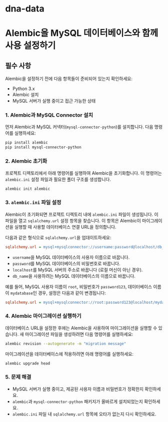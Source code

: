 # dna-data

# Alembic을 MySQL 데이터베이스와 함께 사용 설정하기

## 필수 사항

Alembic을 설정하기 전에 다음 항목들이 준비되어 있는지 확인하세요:

- Python 3.x
- Alembic 설치
- MySQL 서버가 실행 중이고 접근 가능한 상태

### 1. Alembic과 MySQL Connector 설치

먼저 Alembic과 MySQL 커넥터(`mysql-connector-python`)를 설치합니다. 다음 명령어를 실행하세요:

```bash
pip install alembic
pip install mysql-connector-python
```

### 2. Alembic 초기화

프로젝트 디렉토리에서 아래 명령어를 실행하여 Alembic을 초기화합니다. 이 명령어는 `alembic.ini` 설정 파일과 필요한 폴더 구조를 생성합니다.

```bash
alembic init alembic
```

### 3. `alembic.ini` 파일 설정

Alembic이 초기화되면 프로젝트 디렉토리 내에 `alembic.ini` 파일이 생성됩니다. 이 파일을 열고 `sqlalchemy.url` 설정 항목을 찾습니다. 이 항목은 Alembic이 마이그레이션을 실행할 때 사용할 데이터베이스 연결 URL을 정의합니다.

다음과 같은 형식으로 `sqlalchemy.url`을 업데이트하세요:

```ini
sqlalchemy.url = mysql+mysqlconnector://username:password@localhost/db_name
```

- `username`을 MySQL 데이터베이스의 사용자 이름으로 바꿉니다.
- `password`를 MySQL 데이터베이스의 비밀번호로 바꿉니다.
- `localhost`를 MySQL 서버의 주소로 바꿉니다 (로컬 머신이 아닌 경우).
- `db_name`을 사용하려는 MySQL 데이터베이스의 이름으로 바꿉니다.

예를 들어, MySQL 사용자 이름이 `root`, 비밀번호가 `password123`, 데이터베이스 이름이 `mydatabase`인 경우, 설정은 다음과 같이 변경됩니다:

```ini
sqlalchemy.url = mysql+mysqlconnector://root:password123@localhost/mydatabase
```

### 4. Alembic 마이그레이션 실행하기

데이터베이스 URL을 설정한 후에는 Alembic을 사용하여 마이그레이션을 실행할 수 있습니다. 새 마이그레이션 파일을 생성하려면 다음 명령어를 실행하세요:

```bash
alembic revision --autogenerate -m "migration message"
```

마이그레이션을 데이터베이스에 적용하려면 아래 명령어를 실행하세요:

```bash
alembic upgrade head
```

### 5. 문제 해결

- MySQL 서버가 실행 중이고, 제공된 사용자 이름과 비밀번호가 정확한지 확인하세요.
- `alembic`과 `mysql-connector-python` 패키지가 올바르게 설치되었는지 확인하세요.
- `alembic.ini` 파일 내 `sqlalchemy.url` 항목에 오타가 없는지 다시 확인하세요.